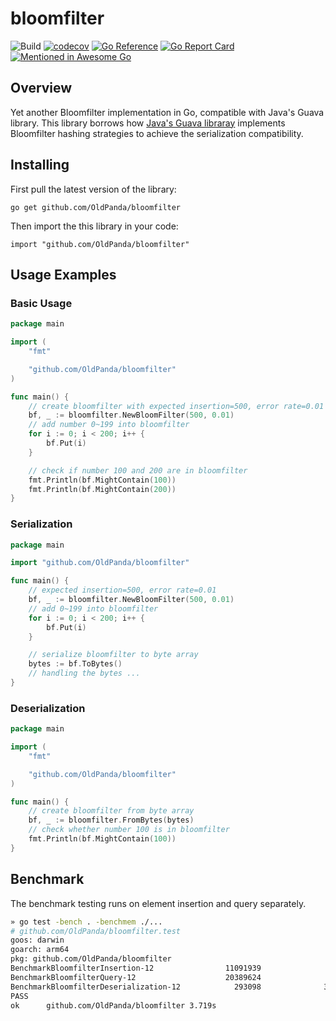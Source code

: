 # bloomfilter

![Build](https://github.com/OldPanda/bloomfilter/actions/workflows/build.yml/badge.svg)
[![codecov](https://codecov.io/gh/OldPanda/bloomfilter/branch/master/graph/badge.svg?token=FCV788SCL7)](https://codecov.io/gh/OldPanda/bloomfilter)
[![Go Reference](https://pkg.go.dev/badge/github.com/OldPanda/bloomfilter.svg)](https://pkg.go.dev/github.com/OldPanda/bloomfilter)
[![Go Report Card](https://goreportcard.com/badge/github.com/OldPanda/bloomfilter)](https://goreportcard.com/report/github.com/OldPanda/bloomfilter)
[![Mentioned in Awesome Go](https://awesome.re/mentioned-badge-flat.svg)](https://github.com/avelino/awesome-go)

## Overview

Yet another Bloomfilter implementation in Go, compatible with Java's Guava library. This library borrows how [Java's Guava libraray](https://guava.dev/) implements Bloomfilter hashing strategies to achieve the serialization compatibility.

## Installing

First pull the latest version of the library:

```
go get github.com/OldPanda/bloomfilter
```

Then import the this library in your code:

```
import "github.com/OldPanda/bloomfilter"
```

## Usage Examples

### Basic Usage

```Go
package main

import (
	"fmt"

	"github.com/OldPanda/bloomfilter"
)

func main() {
	// create bloomfilter with expected insertion=500, error rate=0.01
	bf, _ := bloomfilter.NewBloomFilter(500, 0.01)
	// add number 0~199 into bloomfilter
	for i := 0; i < 200; i++ {
		bf.Put(i)
	}

	// check if number 100 and 200 are in bloomfilter
	fmt.Println(bf.MightContain(100))
	fmt.Println(bf.MightContain(200))
}
```

### Serialization

```Go
package main

import "github.com/OldPanda/bloomfilter"

func main() {
	// expected insertion=500, error rate=0.01
	bf, _ := bloomfilter.NewBloomFilter(500, 0.01)
	// add 0~199 into bloomfilter
	for i := 0; i < 200; i++ {
		bf.Put(i)
	}

	// serialize bloomfilter to byte array
	bytes := bf.ToBytes()
	// handling the bytes ...
}
```

### Deserialization

```Go
package main

import (
	"fmt"

	"github.com/OldPanda/bloomfilter"
)

func main() {
	// create bloomfilter from byte array
	bf, _ := bloomfilter.FromBytes(bytes)
	// check whether number 100 is in bloomfilter
	fmt.Println(bf.MightContain(100))
}
```

## Benchmark

The benchmark testing runs on element insertion and query separately.

```Bash
» go test -bench . -benchmem ./...
# github.com/OldPanda/bloomfilter.test
goos: darwin
goarch: arm64
pkg: github.com/OldPanda/bloomfilter
BenchmarkBloomfilterInsertion-12                11091939                90.62 ns/op           17 B/op          1 allocs/op
BenchmarkBloomfilterQuery-12                    20389624                53.16 ns/op           15 B/op          1 allocs/op
BenchmarkBloomfilterDeserialization-12            293098              3767 ns/op           13200 B/op         52 allocs/op
PASS
ok      github.com/OldPanda/bloomfilter 3.719s
```
